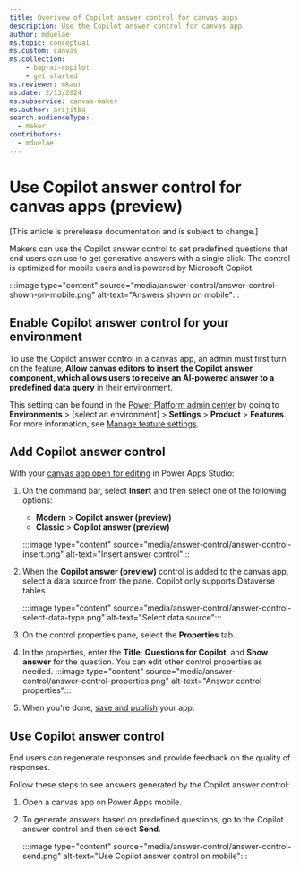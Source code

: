 ```yaml
---
title: Overivew of Copilot answer control for canvas apps
description: Use the Copilot answer control for canvas app.
author: mduelae
ms.topic: conceptual
ms.custom: canvas
ms.collection: 
    - bap-ai-copilot
    - get started
ms.reviewer: mkaur
ms.date: 2/13/2024
ms.subservice: canvas-maker
ms.author: arijitba
search.audienceType: 
  - maker
contributors:
  - mduelae
---
```


#  Use Copilot answer control for canvas apps (preview)

[This article is prerelease documentation and is subject to change.]

Makers can use the Copilot answer control to set predefined questions that end users can use to get generative answers with a single click. The control is optimized for mobile users and is powered by Microsoft Copilot.

:::image type="content" source="media/answer-control/answer-control-shown-on-mobile.png" alt-text="Answers shown on mobile":::

## Enable Copilot answer control for your environment

To use the Copilot answer control in a canvas app, an admin must first turn on the feature, **Allow canvas editors to insert the Copilot answer component, which allows users to receive an AI-powered answer to a predefined data query** in their environment. 

This setting can be found in the [Power Platform admin center](https://admin.powerplatform.microsoft.com) by going to **Environments** > [select an environment] > **Settings** > **Product** > **Features**. For more information, see [Manage feature settings](/power-platform/admin/settings-features#copilot-preview).

## Add Copilot answer control

With your [canvas app open for editing](edit-app.md) in Power Apps Studio:

1. On the command bar, select **Insert** and then select one of the following options:
   
    - **Modern** > **Copilot answer (preview)**
    - **Classic** > **Copilot answer (preview)**
      
    :::image type="content" source="media/answer-control/answer-control-insert.png" alt-text="Insert answer control":::

1. When the **Copilot answer (preview)** control is added to the canvas app, select a data source from the pane. Copilot only supports Dataverse tables.

   :::image type="content" source="media/answer-control/answer-control-select-data-type.png" alt-text="Select data source":::

1. On the control properties pane, select the **Properties** tab.

1. In the properties, enter the **Title**, **Questions for Copilot**, and **Show answer** for the question. You can edit other control properties as needed.
  :::image type="content" source="media/answer-control/answer-control-properties.png" alt-text="Answer control properties":::

1. When you're done, [save and publish](save-publish-app.md) your app.

## Use Copilot answer control

End users can regenerate responses and provide feedback on the quality of responses.

Follow these steps to see answers generated by the Copilot answer control:

1. Open a canvas app on Power Apps mobile.
1. To generate answers based on predefined questions, go to the Copilot answer control and then select **Send**.

    :::image type="content" source="media/answer-control/answer-control-send.png" alt-text="Use Copilot answer control on mobile":::


